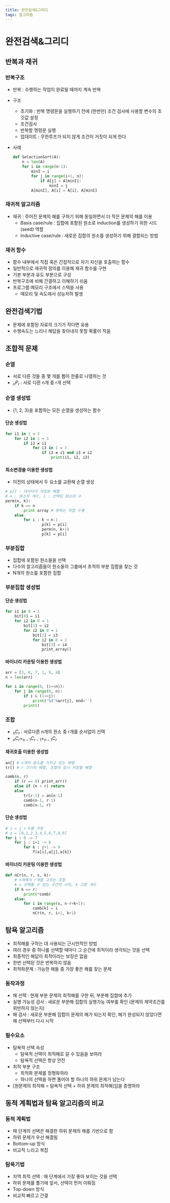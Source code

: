 ```yaml
---
title: 완전검색&그리디
tags: 알고리즘
---
```


# 완전검색&그리디

## 반복과 재귀

### 반복구조

- 반복 : 수행하는 작업이 완료될 때까지 계속 반복
- 구조
  - 초기화 : 반복 명령문을 실행하기 전에 (한번만) 조건 검사에 사용할 변수의 초깃값 설정
  - 조건검사
  - 반복할 명령문 실행
  - 업데이트 : 무한루프가 되지 않게 조건이 거짓이 되게 한다

- 사례

  ```python
  def SelectionSort(A):
      n = len(A)
      for i in range(n-1):
          minI = i
          for j in range(i+1, n):
              if A[j] < A[minI]:
                  minI = j
          A[minI], A[i] = A[i], A[minI]
  ```

  

### 재귀적 알고리즘

- 재귀 : 주어진 문제의 해를 구하기 위해 동일하면서 더 작은 문제의 해를 이용
  - Basis case/rule : 집합에 포함된 원소로 induction를 생성하기 위한 시드(seed) 역할
  - Inductive case/rule : 새로운 집합의 원소를 생성하기 위해 결합되는 방법

### 재귀 함수

- 함수 내부에서 직접 혹은 간접적으로 자기 자신을 호출하는 함수
- 일반적으로 재귀적 정의를 이용해 재귀 함수를 구현
- 기본 부분과 유도 부분으로 구성
- 반복구조에 비해 간결하고 이해하기 쉬움
- 프로그램 메모리 구조에서 스택을 사용
  - 메모리 및 속도에서 성능저하 발생



## 완전검색기법

- 문제에 포함된 자료의 크기가 작다면 유용
- 수행속도는 느리나 해답을 찾아내지 못할 확률이 작음



## 조합적 문제

### 순열

- 서로 다른 것들 중 몇 개를 뽑아 한줄로 나열하는 것
- $_nP_r$ : 서로 다른 n개 중 r개 선택

### 순열 생성법

- {1, 2, 3}을 포함하는 모든 순열을 생성하는 함수

#### 단순 생성법

```python
for i1 in 1 → 3
	for i2 in 1 → 3
        if i2 ≠ i1
        	for i3 in 1 → 3
            	if i3 ≠ i1 and i3 ≠ i2
                	print(i1, i2, i3)
```

#### 최소변경을 이용한 생성법

- 이전의 상태에서 두 요소를 교환해 순열 생성

```python
# p[] : 데이터가 저장된 배열
# n : 원소의 개수, i : 선택된 원소의 수
perm(n, k):
    if k == n
    	print array # 원하는 작업 수행
    else
    	for i : k → n-1
            	p[k] ↔ p[i]
                perm(n, k+1)
                p[k] ↔ p[i]
```



### 부분집합

- 집합에 포함된 원소들을 선택
- 다수의 알고리즘들이 원소들의 그룹에서 초적의 부분 집합을 찾는 것
- N개의 원소를 포함한 집합

### 부분집합 생성법

#### 단순 생성법

```python
for i1 in 0 → 1
	bit[0] ← i1
    for i2 in 0 → 1
    	bit[1] ← i2
        for i2 in 0 → 1
	    	bit[2] ← i3
            for i2 in 0 → 1
		    	bit[3] ← i4
                print_array()
```

#### 바이너리 카운팅 이용한 생성법

```python
arr = [3, 6, 7, 1, 5, 4]
n = len(arr)

for i in range(0, (1<<n)):
    for j in range(0, n):
        if i & (1<<j):
            print('%d'%arr[j], end='')
        print()
```



### 조합

- $_nC_r$ : 서로다른 n개의 원소 중 r개를 순서없이 선택
- $_nC_r = _{n-1}C_{r-1} + _{n-1}C_{r}$​​

#### 재귀호출 이용한 생성법

```python
an[] # n개의 원소를 가지고 있는 배열
tr[] # r 크기의 배열, 조합이 임시 저장될 배열

comb(n, r)
	if (r == 0) print_arr()
    else if (n < r) return
	else
    	tr[r-1] = an[n-1]
        comb(n-1, r-1)
        comb(n-1, r)
```

#### 단순 생성법

```python
# i < j < k를 가정
# a = [0,1,2,3,4,5,6,7,8,9]
for i : 0 -> 7
    for j : i+1 -> 8
        for k : j+1 -> 9
            f(a[i],a[j],a[k])
```

#### 바이너리 카운팅 이용한 생성법

```python
def nCr(n, r, s, k):
    # n개에서 r개를 고르는 조합
    # s 선택할 수 있는 구간의 사작, k 고른 개수
    if k == r:
        print(*comb)
    else:
        for i in range(s, n-r+k+1):
            comb[k] = i
            nCr(n, r, i+1, k+1)
```





## 탐욕 알고리즘

- 최적해를 구하는 데 사용되는 근시안적인 방법
- 여러 경우 중 하나를 선택할 때마다 그 순간에 최적이라 생각되는 것을 선택
- 최종적인 해답이 최적이라는 보장은 없음
- 한번 선택된 것은 번복하지 않음
- 최적화문제 : 가능한 해들 중 가장 좋은 해를 찾는 문제

### 동작과정

- 해 선택 : 현재 부분 문제의 최적해를 구한 뒤, 부분해 집합에 추가
- 실행 가능성 검사 : 새로운 부분해 집합의 실행가능 여부를 확인 (문제의 제약조건를 위반하지 않는지)
- 해 검사 : 새로운 부분해 집합이 문제의 해가 되는지 확인, 해가 완성되지 않았다면 해 선택부터 다시 시작

### 필수요소

- 탐욕적 선택 속성
  - 탐욕적 선택이 최적해로 갈 수 있음을 보여라
  - 탐욕적 선택은 항상 안전
- 최적 부분 구조
  - 최적화 문제를 정형화하라
  - 하나의 선택을 하면 풀어야 할 하나의 하위 문제가 남는다
- [원문제의 최적해 = 탐욕적 선택 + 하위 문제의 최적해]임을 증명하라





## 동적 계획법과 탐욕 알고리즘의 비교

### 동적 계획법

- 매 단계의 선택은 해결한 하위 문제의 해를 기반으로 함
- 하위 문제가 우선 해결됨
- Bottom-up 방식
- 비교적 느리고 복잡

### 탐욕기법

- 지역 최적 선택 : 매 단계에서 가장 좋아 보이는 것을 선택
- 하위 문제를 풀기에 앞서, 선택이 먼저 이뤄짐
- Top-down 방식
- 비교적 빠르고 간결